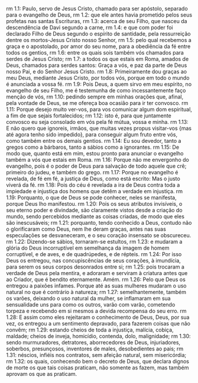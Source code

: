 rm 1.1: Paulo, servo de Jesus Cristo, chamado para ser apóstolo, separado para o evangelho de Deus,
rm 1.2: que ele antes havia prometido pelos seus profetas nas santas Escrituras,
rm 1.3: acerca de seu Filho, que nasceu da descendência de Davi segundo a carne,
rm 1.4: e que com poder foi declarado Filho de Deus segundo o espírito de santidade, pela ressurreição dentre os mortos-Jesus Cristo nosso Senhor,
rm 1.5: pelo qual recebemos a graça e o apostolado, por amor do seu nome, para a obediência da fé entre todos os gentios,
rm 1.6: entre os quais sois também vós chamados para serdes de Jesus Cristo;
rm 1.7: a todos os que estais em Roma, amados de Deus, chamados para serdes santos: Graça a vós, e paz da parte de Deus nosso Pai, e do Senhor Jesus Cristo.
rm 1.8: Primeiramente dou graças ao meu Deus, mediante Jesus Cristo, por todos vós, porque em todo o mundo é anunciada a vossa fé.
rm 1.9: Pois Deus, a quem sirvo em meu espírito, no evangelho de seu Filho, me é testemunha de como incessantemente faço menção de vós,
rm 1.10: pedindo sempre em minhas orações que, afinal, pela vontade de Deus, se me ofereça boa ocasião para ir ter convosco.
rm 1.11: Porque desejo muito ver-vos, para vos comunicar algum dom espiritual, a fim de que sejais fortalecidos;
rm 1.12: isto é, para que juntamente convosco eu seja consolado em vós pela fé mútua, vossa e minha.
rm 1.13: E não quero que ignoreis, irmãos, que muitas vezes propus visitar-vos {mas até agora tenho sido impedido}, para conseguir algum fruto entre vós, como também entre os demais gentios.
rm 1.14: Eu sou devedor, tanto a gregos como a bárbaros, tanto a sábios como a ignorantes.
rm 1.15: De modo que, quanto está em mim, estou pronto para anunciar o evangelho também a vós que estais em Roma.
rm 1.16: Porque não me envergonho do evangelho, pois é o poder de Deus para salvação de todo aquele que crê; primeiro do judeu, e também do grego.
rm 1.17: Porque no evangelho é revelada, de fé em fé, a justiça de Deus, como está escrito: Mas o justo viverá da fé.
rm 1.18: Pois do céu é revelada a ira de Deus contra toda a impiedade e injustiça dos homens que detêm a verdade em injustiça.
rm 1.19: Porquanto, o que de Deus se pode conhecer, neles se manifesta, porque Deus lho manifestou.
rm 1.20: Pois os seus atributos invisíveis, o seu eterno poder e divindade, são claramente vistos desde a criação do mundo, sendo percebidos mediante as coisas criadas, de modo que eles são inescusáveis;
rm 1.21: porquanto, tendo conhecido a Deus, contudo não o glorificaram como Deus, nem lhe deram graças, antes nas suas especulações se desvaneceram, e o seu coração insensato se obscureceu.
rm 1.22: Dizendo-se sábios, tornaram-se estultos,
rm 1.23: e mudaram a glória do Deus incorruptível em semelhança da imagem de homem corruptível, e de aves, e de quadrúpedes, e de répteis.
rm 1.24: Por isso Deus os entregou, nas concupiscências de seus corações, à imundícia, para serem os seus corpos desonrados entre si;
rm 1.25: pois trocaram a verdade de Deus pela mentira, e adoraram e serviram à criatura antes que ao Criador, que é bendito eternamente. Amém.
rm 1.26: Pelo que Deus os entregou a paixões infames. Porque até as suas mulheres mudaram o uso natural no que é contrário à natureza;
rm 1.27: semelhantemente, também os varões, deixando o uso natural da mulher, se inflamaram em sua sensualidade uns para como os outros, varão com varão, cometendo torpeza e recebendo em si mesmos a devida recompensa do seu erro.
rm 1.28: E assim como eles rejeitaram o conhecimento de Deus, Deus, por sua vez, os entregou a um sentimento depravado, para fazerem coisas que não convêm;
rm 1.29: estando cheios de toda a injustiça, malícia, cobiça, maldade; cheios de inveja, homicídio, contenda, dolo, malignidade;
rm 1.30: sendo murmuradores, detratores, aborrecedores de Deus, injuriadores, soberbos, presunçosos, inventores de males, desobedientes ao pais;
rm 1.31: néscios, infiéis nos contratos, sem afeição natural, sem misericórdia;
rm 1.32: os quais, conhecendo bem o decreto de Deus, que declara dignos de morte os que tais coisas praticam, não somente as fazem, mas também aprovam os que as praticam.
